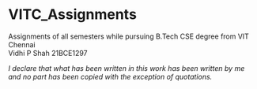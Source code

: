 # VITC_Assignments
Assignments of all semesters while pursuing B.Tech CSE degree from VIT Chennai  
Vidhi P Shah 21BCE1297

*I declare that what has been written in this work has been written by me and no part has been copied with the exception of quotations.*
